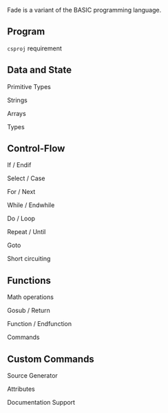 
Fade is a variant of the BASIC programming language. 

## Program

`csproj` requirement

## Data and State

Primitive Types

Strings

Arrays

Types

## Control-Flow

If / Endif

Select / Case

For / Next

While / Endwhile

Do / Loop

Repeat / Until

Goto

Short circuiting 

## Functions

Math operations

Gosub / Return

Function / Endfunction 

Commands

## Custom Commands

Source Generator

Attributes

Documentation Support





